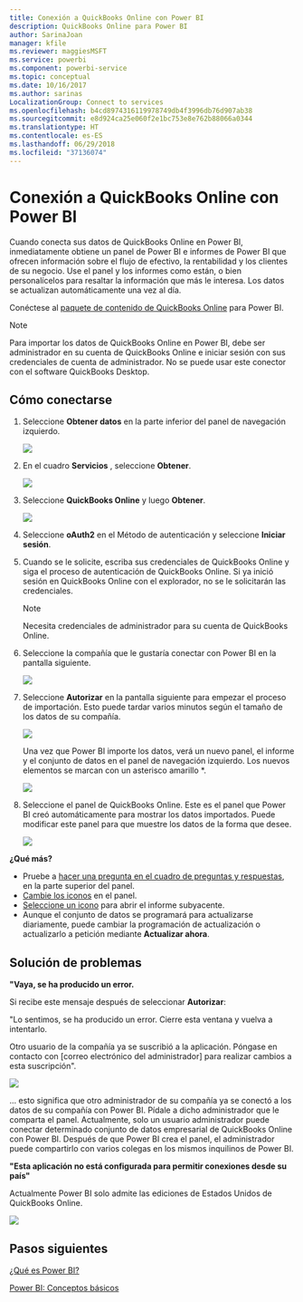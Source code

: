 ```yaml
---
title: Conexión a QuickBooks Online con Power BI
description: QuickBooks Online para Power BI
author: SarinaJoan
manager: kfile
ms.reviewer: maggiesMSFT
ms.service: powerbi
ms.component: powerbi-service
ms.topic: conceptual
ms.date: 10/16/2017
ms.author: sarinas
LocalizationGroup: Connect to services
ms.openlocfilehash: b4cd8974316119978749db4f3996db76d907ab38
ms.sourcegitcommit: e8d924ca25e060f2e1bc753e8e762b88066a0344
ms.translationtype: HT
ms.contentlocale: es-ES
ms.lasthandoff: 06/29/2018
ms.locfileid: "37136074"
---
```

# <a name="connect-to-quickbooks-online-with-power-bi"></a>Conexión a QuickBooks Online con Power BI
Cuando conecta sus datos de QuickBooks Online en Power BI, inmediatamente obtiene un panel de Power BI e informes de Power BI que ofrecen información sobre el flujo de efectivo, la rentabilidad y los clientes de su negocio. Use el panel y los informes como están, o bien personalícelos para resaltar la información que más le interesa. Los datos se actualizan automáticamente una vez al día.

Conéctese al [paquete de contenido de QuickBooks Online](https://dxt.powerbi.com/getdata/services/quickbooks-online) para Power BI.

>[!NOTE]
>Para importar los datos de QuickBooks Online en Power BI, debe ser administrador en su cuenta de QuickBooks Online e iniciar sesión con sus credenciales de cuenta de administrador. No se puede usar este conector con el software QuickBooks Desktop. 

## <a name="how-to-connect"></a>Cómo conectarse
1. Seleccione **Obtener datos** en la parte inferior del panel de navegación izquierdo.
   
   ![](media/service-connect-to-quickbooks-online/pbi_getdata.png) 
2. En el cuadro **Servicios** , seleccione **Obtener**.
   
   ![](media/service-connect-to-quickbooks-online/pbi_getservices.png) 
3. Seleccione **QuickBooks Online** y luego **Obtener**.
   
   ![](media/service-connect-to-quickbooks-online/qbo.png)
4. Seleccione **oAuth2** en el Método de autenticación y seleccione **Iniciar sesión**. 
5. Cuando se le solicite, escriba sus credenciales de QuickBooks Online y siga el proceso de autenticación de QuickBooks Online. Si ya inició sesión en QuickBooks Online con el explorador, no se le solicitarán las credenciales.
   >[!NOTE]
   >Necesita credenciales de administrador para su cuenta de QuickBooks Online.
6. Seleccione la compañía que le gustaría conectar con Power BI en la pantalla siguiente.
   
   ![](media/service-connect-to-quickbooks-online/pbi_qbo_almost.png)
7. Seleccione **Autorizar** en la pantalla siguiente para empezar el proceso de importación. Esto puede tardar varios minutos según el tamaño de los datos de su compañía. 
   
   ![](media/service-connect-to-quickbooks-online/pbi_qbo_authorizesm.png)
   
   Una vez que Power BI importe los datos, verá un nuevo panel, el informe y el conjunto de datos en el panel de navegación izquierdo. Los nuevos elementos se marcan con un asterisco amarillo \*.
   
   ![](media/service-connect-to-quickbooks-online/pbi_qbo_leftnavnew.png)
8. Seleccione el panel de QuickBooks Online. Este es el panel que Power BI creó automáticamente para mostrar los datos importados. Puede modificar este panel para que muestre los datos de la forma que desee. 
   
   ![](media/service-connect-to-quickbooks-online/pbi_qbo_dash.png)

**¿Qué más?**

* Pruebe a [hacer una pregunta en el cuadro de preguntas y respuestas](power-bi-q-and-a.md), en la parte superior del panel.
* [Cambie los iconos](service-dashboard-edit-tile.md) en el panel.
* [Seleccione un icono](service-dashboard-tiles.md) para abrir el informe subyacente.
* Aunque el conjunto de datos se programará para actualizarse diariamente, puede cambiar la programación de actualización o actualizarlo a petición mediante **Actualizar ahora**.

## <a name="troubleshooting"></a>Solución de problemas
**"Vaya, se ha producido un error.**

Si recibe este mensaje después de seleccionar **Autorizar**:

"Lo sentimos, se ha producido un error. Cierre esta ventana y vuelva a intentarlo.

Otro usuario de la compañía ya se suscribió a la aplicación. Póngase en contacto con [correo electrónico del administrador] para realizar cambios a esta suscripción".

![](media/service-connect-to-quickbooks-online/pbi_qbo_oopssm.png)

... esto significa que otro administrador de su compañía ya se conectó a los datos de su compañía con Power BI. Pídale a dicho administrador que le comparta el panel. Actualmente, solo un usuario administrador puede conectar determinado conjunto de datos empresarial de QuickBooks Online con Power BI. Después de que Power BI crea el panel, el administrador puede compartirlo con varios colegas en los mismos inquilinos de Power BI.

**"Esta aplicación no está configurada para permitir conexiones desde su país"**

Actualmente Power BI solo admite las ediciones de Estados Unidos de QuickBooks Online. 

![](media/service-connect-to-quickbooks-online/pbi_qbo_countrynotsupported.png)

## <a name="next-steps"></a>Pasos siguientes
[¿Qué es Power BI?](power-bi-overview.md)

[Power BI: Conceptos básicos](service-basic-concepts.md)

